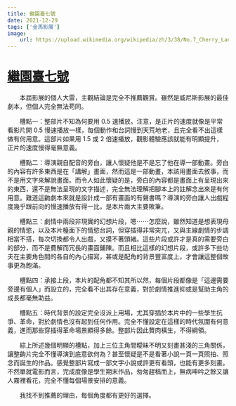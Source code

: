 ```yaml
---
title: 繼園臺七號
date: 2021-12-29
tags: ['金馬影展']
image:
    url: https://upload.wikimedia.org/wikipedia/zh/3/38/No.7_Cherry_Lane_Poster.jpg
---
```


# [繼園臺七號](https://zh.wikipedia.org/zh-tw/%E7%B9%BC%E5%9C%92%E8%87%BA%E4%B8%83%E8%99%9F)

　　本屆影展的個人大雷，主觀結論是完全不推薦觀賞。雖然是威尼斯影展的最佳劇本，但個人完全無法苟同。

　　槽點一：整部片不知為何要用 0.5 速播放。注意，是正片的速度就像是平常看影片開 0.5 慢速播放一樣，每個動作和台詞慢到天荒地老，且完全看不出這樣做有何用意。這部片如果用 1.5 或 2 倍速播放，觀影體驗應該就能有明顯提升，正片的速度慢得毫無意義。

　　槽點二：導演親自配音的旁白，讓人懷疑他是不是忘了他在導一部動畫。旁白的內容有許多東西是在「講解」畫面，然而這是一部動畫，本該用畫面去敘事，而不是用文字來解說畫面。而令人如此懷疑的是，旁白的內容都是畫面上有呈現出來的東西，還不是無法呈現的文字描述，完全無法理解把腳本上的註解念出來是有何用意。難道這齣劇本來就是設計成一部有畫面的有聲書嗎？導演的旁白讓人出戲程度幾乎跟前向的慢速播放有得一比，是本片兩大主要敗筆。

　　槽點三：劇情中兩段非現實的幻想片段，嗯⋯⋯怎麼說，雖然知道是想表現母親的情慾，以及本片檯面下的情慾台詞，但穿插得非常突兀，又與主線劇情的步調相當不搭，每次切換都令人出戲，又摸不著頭緒。這些片段或許才是真的需要旁白的部分，而不是費解而冗長的畫面鋪陳。而且相比這樣的幻想片段，或許多下些功夫在主要角色間的各自的內心描寫，甚或是配角的背景豐富度上，才會讓這整個故事更為飽滿。

　　槽點四：承接上段，本片的配角都不知其所以然，每個片段都像是「這邊需要旁邊有個人」而設立的，完全看不出其存在意義，對於劇情推進抑或是幫助主角的成長都毫無助益。

　　槽點五：時代背景的設定完全沒派上用場，尤其穿插於本片中的一些學生抗爭、革命，對於劇情也沒有起到任何作用。完全不懂設定在這樣的時代氛圍有何意義，進而那些穿插得革命場景顯得多餘。整部片因此贅肉橫生，不得綱領。

　　綜上所述幾個明顯的槽點，加上三位主角間曖昧不明又刻畫甚淺的三角關係，讓整齣片完全不懂導演到底意欲何為？甚至懷疑是不是看著小說一頁一頁照拍、照念而誕生的作品。感覺整部片寫成一部文字小說或許更有看頭，也能有更多刻畫。不然單就電影而言，完成度像是學生期末作品，匆匆趕稿而上，無病呻吟之餘又讓人霧裡看花，完全不懂每個場景安排的意義。

　　我找不到推薦的理由，每個角度都有更好的選擇。
